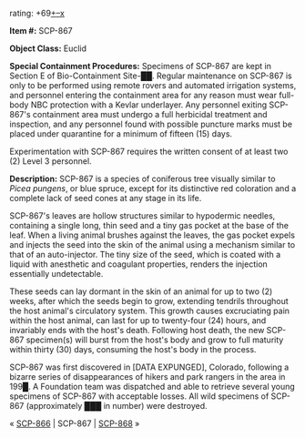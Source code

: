 rating: +69[+](javascript:; "I like it")[–](javascript:; "I don't like it")[x](javascript:; "Cancel my vote")

**Item #:** SCP-867

**Object Class:** Euclid

**Special Containment Procedures:** Specimens of SCP-867 are kept in Section E of Bio-Containment Site-██. Regular maintenance on SCP-867 is only to be performed using remote rovers and automated irrigation systems, and personnel entering the containment area for any reason must wear full-body NBC protection with a Kevlar underlayer. Any personnel exiting SCP-867's containment area must undergo a full herbicidal treatment and inspection, and any personnel found with possible puncture marks must be placed under quarantine for a minimum of fifteen (15) days.

Experimentation with SCP-867 requires the written consent of at least two (2) Level 3 personnel.

**Description:** SCP-867 is a species of coniferous tree visually similar to _Picea pungens_, or blue spruce, except for its distinctive red coloration and a complete lack of seed cones at any stage in its life.

SCP-867's leaves are hollow structures similar to hypodermic needles, containing a single long, thin seed and a tiny gas pocket at the base of the leaf. When a living animal brushes against the leaves, the gas pocket expels and injects the seed into the skin of the animal using a mechanism similar to that of an auto-injector. The tiny size of the seed, which is coated with a liquid with anesthetic and coagulant properties, renders the injection essentially undetectable.

These seeds can lay dormant in the skin of an animal for up to two (2) weeks, after which the seeds begin to grow, extending tendrils throughout the host animal's circulatory system. This growth causes excruciating pain within the host animal, can last for up to twenty-four (24) hours, and invariably ends with the host's death. Following host death, the new SCP-867 specimen(s) will burst from the host's body and grow to full maturity within thirty (30) days, consuming the host's body in the process.

SCP-867 was first discovered in \[DATA EXPUNGED\], Colorado, following a bizarre series of disappearances of hikers and park rangers in the area in 199█. A Foundation team was dispatched and able to retrieve several young specimens of SCP-867 with acceptable losses. All wild specimens of SCP-867 (approximately ███ in number) were destroyed.

« [SCP-866](/scp-866) | SCP-867 | [SCP-868](/scp-868) »